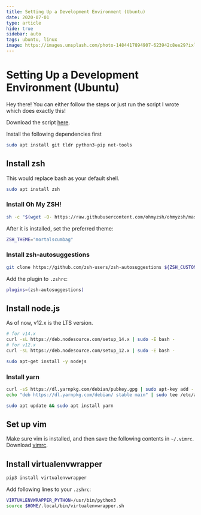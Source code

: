 ```yaml
---
title: Setting Up a Development Environment (Ubuntu)
date: 2020-07-01
type: article
hide: true
sidebar: auto
tags: ubuntu, linux
image: https://images.unsplash.com/photo-1484417894907-623942c8ee29?ixlib=rb-1.2.1&ixid=eyJhcHBfaWQiOjEyMDd9&auto=format&fit=crop&w=889&q=80
---
```


# Setting Up a Development Environment (Ubuntu)

Hey there!
You can either follow the steps or just run the script I wrote which does exactly this!

<!-- more -->

Download the script [here](./setup-dev-env.sh).

Install the following dependencies first

```bash
sudo apt install git tldr python3-pip net-tools
```

## Install zsh

This would replace bash as your default shell.  
```bash
sudo apt install zsh
```

### Install Oh My ZSH!
```bash
sh -c "$(wget -O- https://raw.githubusercontent.com/ohmyzsh/ohmyzsh/master/tools/install.sh)"
```

After it is installed, set the preferred theme:

```bash
ZSH_THEME="mortalscumbag"
```

### Install zsh-autosuggestions

```bash
git clone https://github.com/zsh-users/zsh-autosuggestions ${ZSH_CUSTOM:-~/.oh-my-zsh/custom}/plugins/zsh-autosuggestions
```

Add the plugin to `.zshrc`:

```bash
plugins=(zsh-autosuggestions)
```

## Install node.js

As of now, v12.x is the LTS version.

```bash
# for v14.x
curl -sL https://deb.nodesource.com/setup_14.x | sudo -E bash -
# for v12.x
curl -sL https://deb.nodesource.com/setup_12.x | sudo -E bash -

sudo apt-get install -y nodejs
```

### Install yarn

```bash
curl -sS https://dl.yarnpkg.com/debian/pubkey.gpg | sudo apt-key add -
echo "deb https://dl.yarnpkg.com/debian/ stable main" | sudo tee /etc/apt/sources.list.d/yarn.list

sudo apt update && sudo apt install yarn
```

## Set up vim

Make sure vim is installed, and then save the following contents in `~/.vimrc`.
Download [vimrc](https://missing.csail.mit.edu/2020/files/vimrc).

## Install virtualenvwrapper

```bash
pip3 install virtualenvwrapper
```

Add following lines to your `.zshrc`:

```bash
VIRTUALENVWRAPPER_PYTHON=/usr/bin/python3
source $HOME/.local/bin/virtualenvwrapper.sh
```